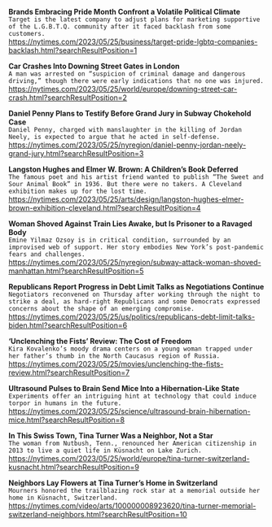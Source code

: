 **Brands Embracing Pride Month Confront a Volatile Political Climate**\
`Target is the latest company to adjust plans for marketing supportive of the L.G.B.T.Q. community after it faced backlash from some customers.`\
https://nytimes.com/2023/05/25/business/target-pride-lgbtq-companies-backlash.html?searchResultPosition=1

**Car Crashes Into Downing Street Gates in London**\
`A man was arrested on “suspicion of criminal damage and dangerous driving,” though there were early indications that no one was injured.`\
https://nytimes.com/2023/05/25/world/europe/downing-street-car-crash.html?searchResultPosition=2

**Daniel Penny Plans to Testify Before Grand Jury in Subway Chokehold Case**\
`Daniel Penny, charged with manslaughter in the killing of Jordan Neely, is expected to argue that he acted in self-defense.`\
https://nytimes.com/2023/05/25/nyregion/daniel-penny-jordan-neely-grand-jury.html?searchResultPosition=3

**Langston Hughes and Elmer W. Brown: A Children’s Book Deferred**\
`The famous poet and his artist friend wanted to publish “The Sweet and Sour Animal Book” in 1936. But there were no takers. A Cleveland exhibition makes up for the lost time.`\
https://nytimes.com/2023/05/25/arts/design/langston-hughes-elmer-brown-exhibition-cleveland.html?searchResultPosition=4

**Woman Shoved Against Train Lies Awake, but Is Prisoner to a Ravaged Body**\
`Emine Yilmaz Ozsoy is in critical condition, surrounded by an improvised web of support. Her story embodies New York’s post-pandemic fears and challenges.`\
https://nytimes.com/2023/05/25/nyregion/subway-attack-woman-shoved-manhattan.html?searchResultPosition=5

**Republicans Report Progress in Debt Limit Talks as Negotiations Continue**\
`Negotiators reconvened on Thursday after working through the night to strike a deal, as hard-right Republicans and some Democrats expressed concerns about the shape of an emerging compromise.`\
https://nytimes.com/2023/05/25/us/politics/republicans-debt-limit-talks-biden.html?searchResultPosition=6

**‘Unclenching the Fists’ Review: The Cost of Freedom**\
`Kira Kovalenko’s moody drama centers on a young woman trapped under her father’s thumb in the North Caucasus region of Russia.`\
https://nytimes.com/2023/05/25/movies/unclenching-the-fists-review.html?searchResultPosition=7

**Ultrasound Pulses to Brain Send Mice Into a Hibernation-Like State**\
`Experiments offer an intriguing hint at technology that could induce torpor in humans in the future.`\
https://nytimes.com/2023/05/25/science/ultrasound-brain-hibernation-mice.html?searchResultPosition=8

**In This Swiss Town, Tina Turner Was a Neighbor, Not a Star**\
`The woman from Nutbush, Tenn., renounced her American citizenship in 2013 to live a quiet life in Küsnacht on Lake Zurich.`\
https://nytimes.com/2023/05/25/world/europe/tina-turner-switzerland-kusnacht.html?searchResultPosition=9

**Neighbors Lay Flowers at Tina Turner’s Home in Switzerland**\
`Mourners honored the trailblazing rock star at a memorial outside her home in Küsnacht, Switzerland.`\
https://nytimes.com/video/arts/100000008923620/tina-turner-memorial-switzerland-neighbors.html?searchResultPosition=10

